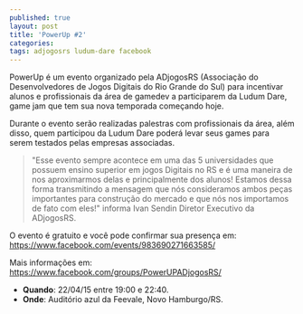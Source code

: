 ```yaml
---
published: true
layout: post
title: 'PowerUp #2'
categories: 
tags: adjogosrs ludum-dare facebook
---
```

PowerUp é um evento organizado pela ADjogosRS (Associação do Desenvolvedores de Jogos Digitais do Rio Grande do Sul) para incentivar alunos e profissionais da área de gamedev a participarem da Ludum Dare, game jam que tem sua nova temporada começando hoje.

Durante o evento serão realizadas palestras com profissionais da área, além disso, quem participou da Ludum Dare poderá levar seus games para serem testados pelas empresas associadas.

> "Esse evento sempre acontece em uma das 5 universidades que possuem ensino superior em jogos Digitais no RS e é uma maneira de nos aproximarmos delas e principalmente dos alunos! Estamos dessa forma transmitindo a mensagem que nós consideramos ambos peças importantes para construção do mercado e que nós nos importamos de fato com eles!" informa Ivan Sendin Diretor Executivo da ADjogosRS.




O evento é gratuito e você pode confirmar sua presença em: <a href="https://www.facebook.com/events/983690271663585/">https://www.facebook.com/events/983690271663585/</a>


Mais informações em: 
<a href="https://www.facebook.com/groups/PowerUPADjogosRS/">https://www.facebook.com/groups/PowerUPADjogosRS/</a>


* **Quando**:  22/04/15 entre 19:00 e 22:40.
* **Onde**:  Auditório azul da Feevale, Novo Hamburgo/RS.